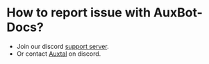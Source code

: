 # How to report issue with AuxBot-Docs?

- Join our discord [support server](https://www.auxbot.xyz/support).
- Or contact [Auxtal](https://discord.com/users/327745755789918208) on discord.
